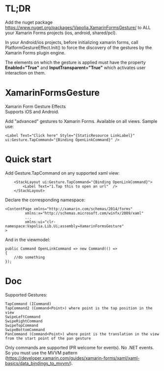 # TL;DR
Add the nuget package https://www.nuget.org/packages/Vapolia.XamarinFormsGesture/
to ALL your Xamarin Forms projects (ios, android, shared/pcl).

In your Android/ios projects, before initializing xamarin forms, call PlatformGestureEffect.Init() to force the discovery of the gestures by the Xamarin Forms plugin engine.

The elements on which the gesture is applied must have the property **Enabled="True"** and **InputTransparent="True"** which activates user interaction on them.

# XamarinFormsGesture
Xamarin Form Gesture Effects  
Supports iOS and Android.

Add "advanced" gestures to Xamarin Forms. Available on all views. Sample use:

    <Label Text="Click here" Style="{StaticResource LinkLabel}" ui:Gesture.TapCommand="{Binding OpenLinkCommand}" />

# Quick start

Add Gesture.TapCommand on any supported xaml view:

        <StackLayout ui:Gesture.TapCommand="{Binding OpenLinkCommand}">
            <Label Text="1.Tap this to open an url"  />
        </StackLayout>

Declare the corresponding namespace:

    <ContentPage xmlns="http://xamarin.com/schemas/2014/forms"
             xmlns:x="http://schemas.microsoft.com/winfx/2009/xaml"
             ...
             xmlns:ui="clr-namespace:Vapolia.Lib.Ui;assembly=XamarinFormsGesture"
    >

And in the viewmodel:
        
    public Command OpenLinkCommand => new Command(() =>
    {
        //do something
    });

# Doc

Supported Gestures:

    TapCommand (ICommand)
    TapCommand2 (Command<Point>) where point is the tap position in the view
    SwipeLeftCommand
    SwipeRightCommand
    SwipeTopCommand
    SwipeBottomCommand
    PanCommand (Command<Point>) where point is the translation in the view from the start point of the pan gesture

Only commands are supported (PR welcome for events). No .NET events. 
So you must use the MVVM pattern (https://developer.xamarin.com/guides/xamarin-forms/xaml/xaml-basics/data_bindings_to_mvvm/).
